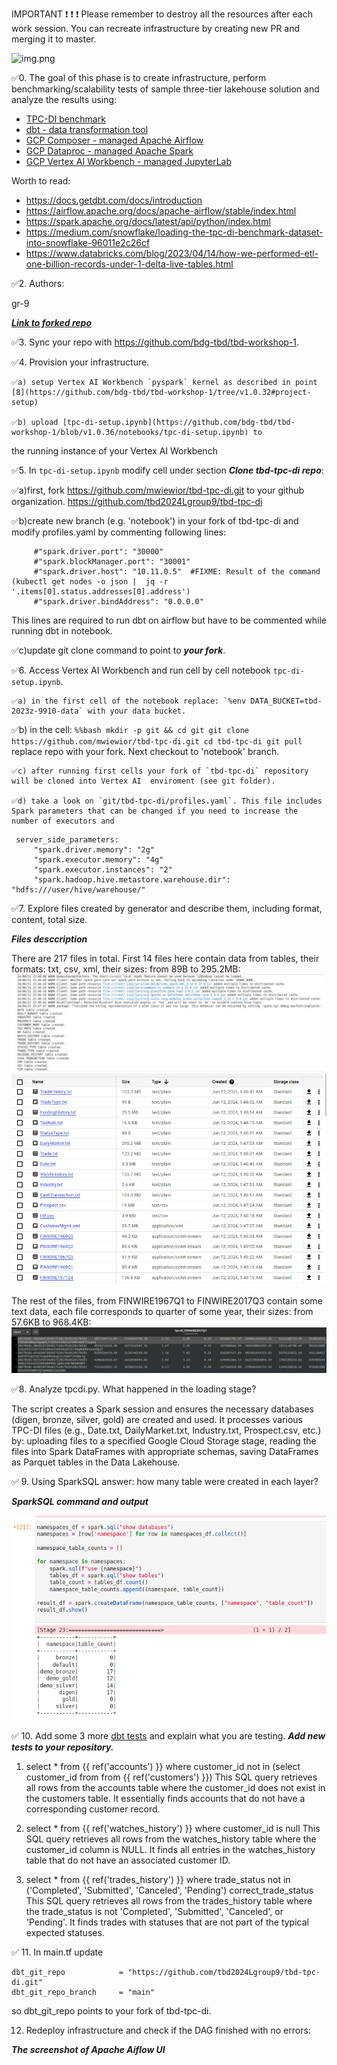 IMPORTANT ❗ ❗ ❗ Please remember to destroy all the resources after each work session. You can recreate infrastructure by creating new PR and merging it to master.

![img.png](doc/figures/destroy.png)

✅0. The goal of this phase is to create infrastructure, perform benchmarking/scalability tests of sample three-tier lakehouse solution and analyze the results using:
* [TPC-DI benchmark](https://www.tpc.org/tpcdi/)
* [dbt - data transformation tool](https://www.getdbt.com/)
* [GCP Composer - managed Apache Airflow](https://cloud.google.com/composer?hl=pl)
* [GCP Dataproc - managed Apache Spark](https://spark.apache.org/)
* [GCP Vertex AI Workbench - managed JupyterLab](https://cloud.google.com/vertex-ai-notebooks?hl=pl)

Worth to read:
* https://docs.getdbt.com/docs/introduction
* https://airflow.apache.org/docs/apache-airflow/stable/index.html
* https://spark.apache.org/docs/latest/api/python/index.html
* https://medium.com/snowflake/loading-the-tpc-di-benchmark-dataset-into-snowflake-96011e2c26cf
* https://www.databricks.com/blog/2023/04/14/how-we-performed-etl-one-billion-records-under-1-delta-live-tables.html

✅2. Authors:

   gr-9

   [***Link to forked repo***](https://github.com/NastyaRush/tbd-workshop-1)

✅3. Sync your repo with https://github.com/bdg-tbd/tbd-workshop-1.

✅4. Provision your infrastructure.

    ✅a) setup Vertex AI Workbench `pyspark` kernel as described in point [8](https://github.com/bdg-tbd/tbd-workshop-1/tree/v1.0.32#project-setup) 

    ✅b) upload [tpc-di-setup.ipynb](https://github.com/bdg-tbd/tbd-workshop-1/blob/v1.0.36/notebooks/tpc-di-setup.ipynb) to 
the running instance of your Vertex AI Workbench

✅5. In `tpc-di-setup.ipynb` modify cell under section ***Clone tbd-tpc-di repo***:

   ✅a)first, fork https://github.com/mwiewior/tbd-tpc-di.git to your github organization.
     https://github.com/tbd2024Lgroup9/tbd-tpc-di
   
   ✅b)create new branch (e.g. 'notebook') in your fork of tbd-tpc-di and modify profiles.yaml by commenting following lines:
   ```  
        #"spark.driver.port": "30000"
        #"spark.blockManager.port": "30001"
        #"spark.driver.host": "10.11.0.5"  #FIXME: Result of the command (kubectl get nodes -o json |  jq -r '.items[0].status.addresses[0].address')
        #"spark.driver.bindAddress": "0.0.0.0"
   ```
   This lines are required to run dbt on airflow but have to be commented while running dbt in notebook.

   ✅c)update git clone command to point to ***your fork***.

 


✅6. Access Vertex AI Workbench and run cell by cell notebook `tpc-di-setup.ipynb`.

    ✅a) in the first cell of the notebook replace: `%env DATA_BUCKET=tbd-2023z-9910-data` with your data bucket.


   ✅b) in the cell:
         ```%%bash
         mkdir -p git && cd git
         git clone https://github.com/mwiewior/tbd-tpc-di.git
         cd tbd-tpc-di
         git pull
         ```
      replace repo with your fork. Next checkout to 'notebook' branch.
   
    ✅c) after running first cells your fork of `tbd-tpc-di` repository will be cloned into Vertex AI  enviroment (see git folder).

    ✅d) take a look on `git/tbd-tpc-di/profiles.yaml`. This file includes Spark parameters that can be changed if you need to increase the number of executors and
  ```
   server_side_parameters:
       "spark.driver.memory": "2g"
       "spark.executor.memory": "4g"
       "spark.executor.instances": "2"
       "spark.hadoop.hive.metastore.warehouse.dir": "hdfs:///user/hive/warehouse/"
  ```


✅7. Explore files created by generator and describe them, including format, content, total size.

   ***Files desccription***

   There are 217 files in total. First 14 files here contain data from tables, their formats: txt, csv, xml, their sizes: from 89B to 295.2MB:
   ![img.png](photos/files_description_2.jpg)
   ![img.png](photos/files_description_1.jpg)

   The rest of the files, from FINWIRE1967Q1 to FINWIRE2017Q3 contain some text data, each file corresponds to quarter of some year, their sizes: from 57.6KB to 968.4KB:
   ![img.png](photos/files_description_3.jpg)

✅8. Analyze tpcdi.py. What happened in the loading stage?

   The script creates a Spark session and ensures the necessary databases (digen, bronze, silver, gold) are created and used. It processes various TPC-DI files (e.g., Date.txt, DailyMarket.txt, Industry.txt, Prospect.csv, etc.) by: uploading files to a specified Google Cloud Storage stage, reading the files into Spark DataFrames with appropriate schemas, saving DataFrames as Parquet tables in the Data Lakehouse.

✅ 9. Using SparkSQL answer: how many table were created in each layer?

   ***SparkSQL command and output***

   ![img.png](photos/tables_in_layers.png)

✅ 10. Add some 3 more [dbt tests](https://docs.getdbt.com/docs/build/tests) and explain what you are testing. ***Add new tests to your repository.***
   
   1) select *
from {{ ref('accounts') }}
where customer_id not in (select customer_id from from {{ ref('customers') }})
This SQL query retrieves all rows from the accounts table where the customer_id does not exist in the customers table. It essentially finds accounts that do not have a corresponding customer record.
   
   3) select *
from {{ ref('watches_history') }}
where customer_id is null
This SQL query retrieves all rows from the watches_history table where the customer_id column is NULL. It finds all entries in the watches_history table that do not have an associated customer ID.
   
   5) select *
from {{ ref('trades_history') }}
where trade_status not in ('Completed', 'Submitted', 'Canceled', 'Pending')
correct_trade_status
This SQL query retrieves all rows from the trades_history table where the trade_status is not 'Completed', 'Submitted', 'Canceled', or 'Pending'. It finds trades with statuses that are not part of the typical expected statuses.


✅ 11. In main.tf update
   ```
   dbt_git_repo            = "https://github.com/tbd2024Lgroup9/tbd-tpc-di.git"
   dbt_git_repo_branch     = "main"
   ```
   so dbt_git_repo points to your fork of tbd-tpc-di. 

12. Redeploy infrastructure and check if the DAG finished with no errors:

***The screenshot of Apache Aiflow UI***
